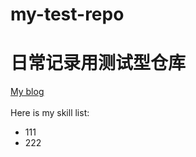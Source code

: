 # my-test-repo
# 日常记录用测试型仓库
  [My blog](http://blog.csdn.net/archiewade "点击跳转")<br><br>
    Here is my skill list:
  * 111
  * 222
